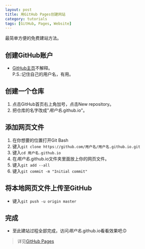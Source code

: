 ```yaml
---
layout: post
title: 用GitHub Pages创建网站
category: tutorials
tags: [GitHub, Pages, Website]
---
```


最简单方便的免费建站方法。

## 创建GitHub账户
* [GitHub主页](https://github.com)不解释。    
P.S.:记住自己的用户名，有用。    

## 创建一个仓库
1. 点击GitHub首页右上角加号，点击New repository。    
2. 把仓库的名字改成"*用户名*.github.io"。    

## 添加网页文件
1. 在你想要的位置打开Git Bash    
2. 键入`git clone https://github.com/用户名/用户名.github.io.git`    
3. 键入`cd 用户名.github.io`    
4. 在*用户名*.github.io文件夹里面放上你的网页文件。    
5. 键入`git add --all`    
6. 键入`git commit -m "Initial commit"`    

## 将本地网页文件上传至GitHub
* 键入`git push -u origin master`    

## 完成
* 至此建站过程全部完成，访问*用户名*.github.io看看效果吧:D    

> 详见[GitHub Pages](https://pages.github.com)

